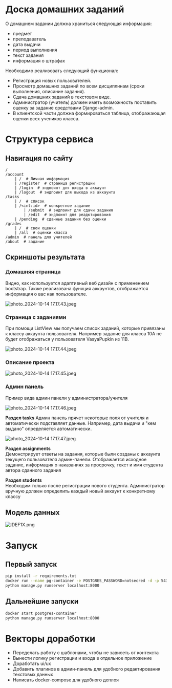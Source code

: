 # Доска домашних заданий

О домашнем задании должна храниться следующая информация:

- предмет
- преподаватель
- дата выдачи
- период выполнения
- текст задания
- информация о штрафах

Необходимо реализовать следующий функционал:

- Регистрация новых пользователей.
- Просмотр домашних заданий по всем дисциплинам (сроки выполнения,
  описание задания).
- Сдача домашних заданий в текстовом виде.
- Администратор (учитель) должен иметь возможность поставить оценку за
  задание средствами Django-admin.
- В клиентской части должна формироваться таблица, отображающая оценки
  всех учеников класса.

# Структура сервиса

## Навигация по сайту

```
/
/account
    | /  # Личная информация
    | /register  # страница регистрации
    | /login  # эндпоинт для входа в аккаунт
    | /logout  # эндпоинт для выхода из аккаунта
/tasks
    | /  # список
    | /<int:id>  # конкретное задание
        | /submit  # эндпоинт для сдачи задания
        | /edit  # эндпоинт для реадктирования
    | /pending  # сданные задания без оценки
/grades
    | /  # свои оценки
    | /all  # оценки класса
/admin  # панель для учителей
/about  # задание
```

## Скриншоты результата

### Домашняя страница

Видно, как используется адаптивный веб дизайн с применением bootstrap. Также 
реализована функция аккаунтов, отображается информация о вас как пользователе.

![photo_2024-10-14 17.17.43.jpeg](media/photo_2024-10-14%2017.17.43.jpeg)

### Страница с заданиями

При помощи ListView мы получаем список заданий, которые привязаны к классу аккаунта 
пользователя. Например задание для класса 10А не будет отображаться у пользователя 
VasyaPupkin из 11B. 

![photo_2024-10-14 17.17.44.jpeg](media/photo_2024-10-14%2017.17.44.jpeg)

### Описание проекта

![photo_2024-10-14 17.17.45.jpeg](media/photo_2024-10-14%2017.17.45.jpeg)

### Админ панель

Пример вида админ панели у администратора/учителя

![photo_2024-10-14 17.17.46.jpeg](media/photo_2024-10-14%2017.17.46.jpeg)

**Раздел tasks**
Админ панель прячет некоторые поля от учителя и автоматически подставляет данные. 
Например, дата выдачи и "кем выдано" определяется автоматически.

![photo_2024-10-14 17.17.47.jpeg](media/photo_2024-10-14%2017.17.47.jpeg)

**Раздел assignments**  
Демонстрирует ответы на задания, которые были созданы с аккаунта текущего пользователя 
админ-панели. Отображается исходное задание, информация о наказаниях за просрочку, текст 
и имя студента автора сданного задания

**Раздел students**  
Необходим только после регистрации нового студента. Администратор вручную должен 
определить каждый новый аккаунт к конкретному классу

## Модель данных

![IDEF1X.png](media/IDEF1X.png)

# Запуск

## Первый запуск

```zsh
pip install -r requirements.txt
docker run --name pg-container -e POSTGRES_PASSWORD=notsecred -d -p 5432:5432 postgres
python manage.py runserver localhost:8000
```

## Дальнейшие запуски

```zsh
docker start postgres-container
python manage.py runserver localhost:8000
```

# Векторы доработки

- Переделать работу с шаблонами, чтобы не зависеть от контекста
- Вынести логику регистрации и входа в отдельное приложение
- Доработать ui/ux
- Добавить плагинов в админ-панель для удобного редактирования текстовых данных
- Написать docker-compose для удобного деплоя
